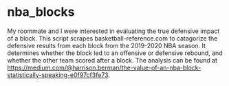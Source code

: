# nba_blocks

My roommate and I were interested in evaluating the true defensive impact of a block. 
This script scrapes basketball-reference.com to catagorize the defensive results from each block from the 2019-2020 NBA season. It determines whether the block led to an offensive or defensive rebound, and whether the other team scored after a block. The analysis can be found at https://medium.com/@harrison.berman/the-value-of-an-nba-block-statistically-speaking-e0f97cf3fe73.
